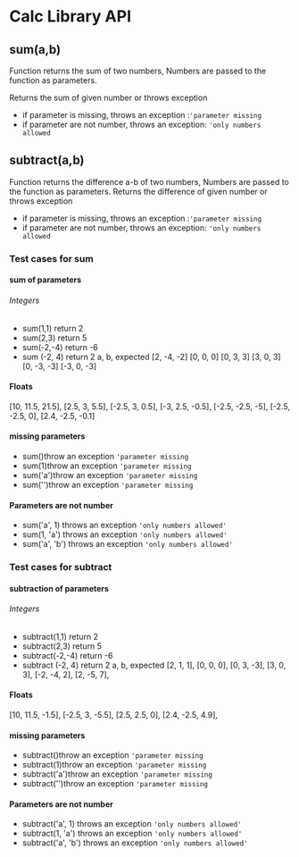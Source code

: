 # Calc Library API

## **sum(a,b)**

Function returns the sum of two numbers, Numbers are passed to the function as parameters.

Returns the sum of given number or throws exception

- if parameter is missing, throws an exception :`'parameter missing`
- if parameter are not number, throws an exception: `'only numbers allowed`

## **subtract(a,b)**

Function returns the difference a-b of two numbers, Numbers are passed to the function as parameters.
Returns the difference of given number or throws exception

- if parameter is missing, throws an exception :`'parameter missing`
- if parameter are not number, throws an exception: `'only numbers allowed`

### Test cases for sum

#### sum of parameters

###### Integers

- sum(1,1) return 2
- sum(2,3) return 5
- sum(-2,-4) return -6
- sum (-2, 4) return 2
  a, b, expected
  [2, -4, -2]
  [0, 0, 0]
  [0, 3, 3]
  [3, 0, 3]
  [0, -3, -3]
  [-3, 0, -3]

#### Floats

[10, 11.5, 21.5],
[2.5, 3, 5.5],
[-2.5, 3, 0.5],
[-3, 2.5, -0.5],
[-2.5, -2.5, -5],
[-2.5, -2.5, 0],
[2.4, -2.5, -0.1]

#### missing parameters

- sum()throw an exception `'parameter missing`
- sum(1)throw an exception `'parameter missing`
- sum('a')throw an exception `'parameter missing`
- sum('')throw an exception `'parameter missing`

#### Parameters are not number

- sum('a', 1) throws an exception `'only numbers allowed'`
- sum(1, 'a') throws an exception `'only numbers allowed'`
- sum('a', 'b') throws an exception `'only numbers allowed'`

### Test cases for subtract

#### subtraction of parameters

###### Integers

- subtract(1,1) return 2
- subtract(2,3) return 5
- subtract(-2,-4) return -6
- subtract (-2, 4) return 2
  a, b, expected
  [2, 1, 1],
  [0, 0, 0],
  [0, 3, -3],
  [3, 0, 3],
  [-2, -4, 2],
  [2, -5, 7],

#### Floats

[10, 11.5, -1.5],
[-2.5, 3, -5.5],
[2.5, 2.5, 0],
[2.4, -2.5, 4.9],

#### missing parameters

- subtract()throw an exception `'parameter missing`
- subtract(1)throw an exception `'parameter missing`
- subtract('a')throw an exception `'parameter missing`
- subtract('')throw an exception `'parameter missing`

#### Parameters are not number

- subtract('a', 1) throws an exception `'only numbers allowed'`
- subtract(1, 'a') throws an exception `'only numbers allowed'`
- subtract('a', 'b') throws an exception `'only numbers allowed'`
